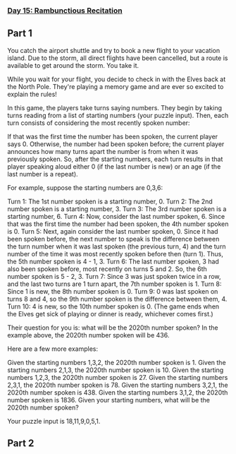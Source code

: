 ### [Day 15: Rambunctious Recitation](https://adventofcode.com/2020/day/15)

## Part 1

You catch the airport shuttle and try to book a new flight to your vacation island. Due to the storm, all direct flights have been cancelled, but a route is available to get around the storm. You take it.

While you wait for your flight, you decide to check in with the Elves back at the North Pole. They're playing a memory game and are ever so excited to explain the rules!

In this game, the players take turns saying numbers. They begin by taking turns reading from a list of starting numbers (your puzzle input). Then, each turn consists of considering the most recently spoken number:

If that was the first time the number has been spoken, the current player says 0.
Otherwise, the number had been spoken before; the current player announces how many turns apart the number is from when it was previously spoken.
So, after the starting numbers, each turn results in that player speaking aloud either 0 (if the last number is new) or an age (if the last number is a repeat).

For example, suppose the starting numbers are 0,3,6:

Turn 1: The 1st number spoken is a starting number, 0.
Turn 2: The 2nd number spoken is a starting number, 3.
Turn 3: The 3rd number spoken is a starting number, 6.
Turn 4: Now, consider the last number spoken, 6. Since that was the first time the number had been spoken, the 4th number spoken is 0.
Turn 5: Next, again consider the last number spoken, 0. Since it had been spoken before, the next number to speak is the difference between the turn number when it was last spoken (the previous turn, 4) and the turn number of the time it was most recently spoken before then (turn 1). Thus, the 5th number spoken is 4 - 1, 3.
Turn 6: The last number spoken, 3 had also been spoken before, most recently on turns 5 and 2. So, the 6th number spoken is 5 - 2, 3.
Turn 7: Since 3 was just spoken twice in a row, and the last two turns are 1 turn apart, the 7th number spoken is 1.
Turn 8: Since 1 is new, the 8th number spoken is 0.
Turn 9: 0 was last spoken on turns 8 and 4, so the 9th number spoken is the difference between them, 4.
Turn 10: 4 is new, so the 10th number spoken is 0.
(The game ends when the Elves get sick of playing or dinner is ready, whichever comes first.)

Their question for you is: what will be the 2020th number spoken? In the example above, the 2020th number spoken will be 436.

Here are a few more examples:

Given the starting numbers 1,3,2, the 2020th number spoken is 1.
Given the starting numbers 2,1,3, the 2020th number spoken is 10.
Given the starting numbers 1,2,3, the 2020th number spoken is 27.
Given the starting numbers 2,3,1, the 2020th number spoken is 78.
Given the starting numbers 3,2,1, the 2020th number spoken is 438.
Given the starting numbers 3,1,2, the 2020th number spoken is 1836.
Given your starting numbers, what will be the 2020th number spoken?

Your puzzle input is 18,11,9,0,5,1.

## Part 2
